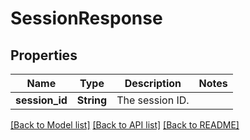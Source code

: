 # SessionResponse

## Properties

Name | Type | Description | Notes
------------ | ------------- | ------------- | -------------
**session_id** | **String** | The session ID. | 

[[Back to Model list]](../README.md#documentation-for-models) [[Back to API list]](../README.md#documentation-for-api-endpoints) [[Back to README]](../README.md)


